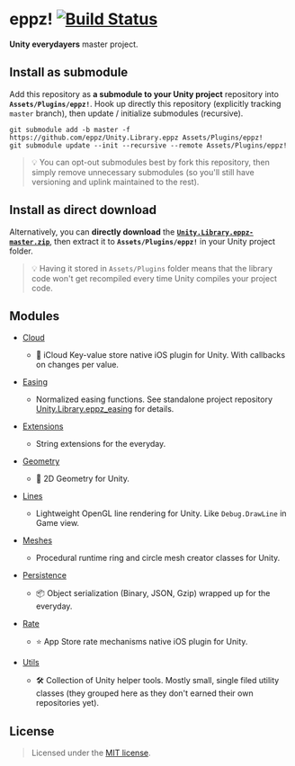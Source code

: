 # eppz! [![Build Status](https://travis-ci.org/eppz/Unity.Test.eppz.png?branch=master)](https://travis-ci.org/eppz/Unity.Test.eppz)

**Unity everydayers** master project.

## Install as submodule

Add this repository as **a submodule to your Unity project** repository into **`Assets/Plugins/eppz!`**. Hook up directly this repository (explicitly tracking `master` branch), then update / initialize submodules (recursive).

```
git submodule add -b master -f https://github.com/eppz/Unity.Library.eppz Assets/Plugins/eppz!
git submodule update --init --recursive --remote Assets/Plugins/eppz!
```

> 💡 You can opt-out submodules best by fork this repository, then simply remove unnecessary submodules (so you'll still have versioning and uplink maintained to the rest).

## Install as direct download	

Alternatively, you can **directly download** the [**`Unity.Library.eppz-master.zip`**](https://github.com/eppz/Unity.Library.eppz/archive/master.zip), then extract it to **`Assets/Plugins/eppz!`** in your Unity project folder.

> 💡 Having it stored in `Assets/Plugins` folder means that the library code won't get recompiled every time Unity compiles your project code.

## Modules

* [Cloud](https://github.com/eppz/Unity.Library.eppz.Cloud)

	+  iCloud Key-value store native iOS plugin for Unity. With callbacks on changes per value.

* [Easing](https://github.com/eppz/Unity.Library.eppz.Easing)

	+ Normalized easing functions. See standalone project repository [Unity.Library.eppz_easing](https://github.com/eppz/Unity.Library.eppz_easing) for details.

* [Extensions](https://github.com/eppz/Unity.Library.eppz.Extensions)

	+ String extensions for the everyday.

* [Geometry](https://github.com/eppz/Unity.Library.eppz.Geometry)

	+ 📐 2D Geometry for Unity.

* [Lines](https://github.com/eppz/Unity.Library.eppz.Lines)

	+ Lightweight OpenGL line rendering for Unity. Like `Debug.DrawLine` in Game view.

* [Meshes](https://github.com/eppz/Unity.Library.eppz.Meshes)

	+ Procedural runtime ring and circle mesh creator classes for Unity.

* [Persistence](https://github.com/eppz/Unity.Library.eppz.Persistence)

	+ 📦 Object serialization (Binary, JSON, Gzip) wrapped up for the everyday.

* [Rate](https://github.com/eppz/Unity.Library.eppz.Rate)

	+ ⭐ App Store rate mechanisms native iOS plugin for Unity.

* [Utils](https://github.com/eppz/Unity.Library.eppz.Utils)

	+ 🛠️ Collection of Unity helper tools. Mostly small, single filed utility classes (they grouped here as they don't earned their own repositories yet).

## License

> Licensed under the [MIT license](http://en.wikipedia.org/wiki/MIT_License).
